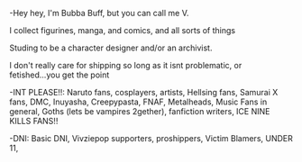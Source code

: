-Hey hey, I'm Bubba Buff, but you can call me V. 

I collect figurines, manga, and comics, and all sorts of things 

Studing to be a character designer and/or an archivist. 

I don't really care for shipping so long as it isnt problematic, or fetished...you get the point

-INT PLEASE!!: Naruto fans, cosplayers, artists, Hellsing fans, Samurai X fans, DMC, Inuyasha, Creepypasta, FNAF, 
Metalheads, Music Fans in general, Goths (lets be vampires 2gether), fanfiction writers, ICE NINE KILLS FANS!!

-DNI: Basic DNI, Vivziepop supporters, proshippers, Victim Blamers, UNDER 11, 
<!---
BubbaBuff/BubbaBuff is a ✨ special ✨ repository because its `README.md` (this file) appears on your GitHub profile.
You can click the Preview link to take a look at your changes.
--->
